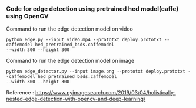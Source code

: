 ### Code for edge detection using pretrained hed model(caffe) using OpenCV

Command to run the edge detection model on video

    python edge.py --input video.mp4 --prototxt deploy.prototxt --caffemodel hed_pretrained_bsds.caffemodel 
    --width 300 --height 300

Command to run the edge detection model on image

    python edge_detector.py --input image.png --prototxt deploy.prototxt --caffemodel hed_pretrained_bsds.caffemodel
    --width 300 --height 300 


Reference : https://www.pyimagesearch.com/2019/03/04/holistically-nested-edge-detection-with-opencv-and-deep-learning/
